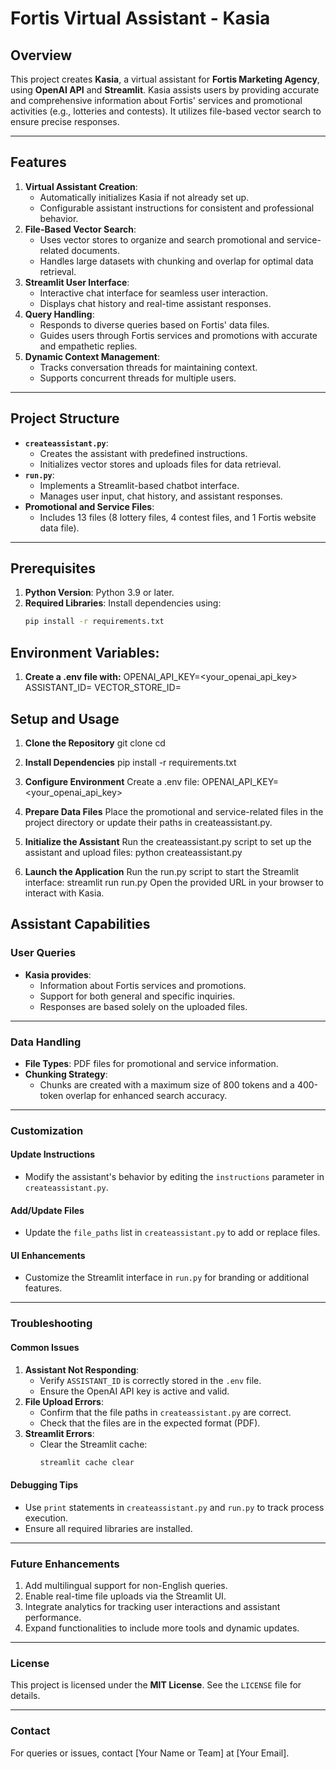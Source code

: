 # Fortis Virtual Assistant - Kasia

## Overview
This project creates **Kasia**, a virtual assistant for **Fortis Marketing Agency**, using **OpenAI API** and **Streamlit**. Kasia assists users by providing accurate and comprehensive information about Fortis' services and promotional activities (e.g., lotteries and contests). It utilizes file-based vector search to ensure precise responses.

---

## Features
1. **Virtual Assistant Creation**:
   - Automatically initializes Kasia if not already set up.
   - Configurable assistant instructions for consistent and professional behavior.
2. **File-Based Vector Search**:
   - Uses vector stores to organize and search promotional and service-related documents.
   - Handles large datasets with chunking and overlap for optimal data retrieval.
3. **Streamlit User Interface**:
   - Interactive chat interface for seamless user interaction.
   - Displays chat history and real-time assistant responses.
4. **Query Handling**:
   - Responds to diverse queries based on Fortis' data files.
   - Guides users through Fortis services and promotions with accurate and empathetic replies.
5. **Dynamic Context Management**:
   - Tracks conversation threads for maintaining context.
   - Supports concurrent threads for multiple users.

---

## Project Structure
- **`createassistant.py`**:
  - Creates the assistant with predefined instructions.
  - Initializes vector stores and uploads files for data retrieval.
- **`run.py`**:
  - Implements a Streamlit-based chatbot interface.
  - Manages user input, chat history, and assistant responses.
- **Promotional and Service Files**:
  - Includes 13 files (8 lottery files, 4 contest files, and 1 Fortis website data file).

---

## Prerequisites
1. **Python Version**: Python 3.9 or later.
2. **Required Libraries**:
   Install dependencies using:
   ```bash
   pip install -r requirements.txt
   ```

## Environment Variables:
1. **Create a .env file with:**
OPENAI_API_KEY=<your_openai_api_key>
ASSISTANT_ID=
VECTOR_STORE_ID=

## Setup and Usage
1. **Clone the Repository**
git clone <repository-url>
cd <repository-folder>

2. **Install Dependencies**
pip install -r requirements.txt

4. **Configure Environment**
Create a .env file:
OPENAI_API_KEY=<your_openai_api_key>

5. **Prepare Data Files**
Place the promotional and service-related files in the project directory or update their paths in createassistant.py.

6. **Initialize the Assistant**
Run the createassistant.py script to set up the assistant and upload files:
python createassistant.py

7. **Launch the Application**
Run the run.py script to start the Streamlit interface:
streamlit run run.py
Open the provided URL in your browser to interact with Kasia.

## Assistant Capabilities

### User Queries
- **Kasia provides**:
  - Information about Fortis services and promotions.
  - Support for both general and specific inquiries.
  - Responses are based solely on the uploaded files.

---

### Data Handling
- **File Types**: PDF files for promotional and service information.
- **Chunking Strategy**:
  - Chunks are created with a maximum size of 800 tokens and a 400-token overlap for enhanced search accuracy.

---

### Customization
#### Update Instructions
- Modify the assistant's behavior by editing the `instructions` parameter in `createassistant.py`.

#### Add/Update Files
- Update the `file_paths` list in `createassistant.py` to add or replace files.

#### UI Enhancements
- Customize the Streamlit interface in `run.py` for branding or additional features.

---

### Troubleshooting

#### Common Issues
1. **Assistant Not Responding**:
   - Verify `ASSISTANT_ID` is correctly stored in the `.env` file.
   - Ensure the OpenAI API key is active and valid.
2. **File Upload Errors**:
   - Confirm that the file paths in `createassistant.py` are correct.
   - Check that the files are in the expected format (PDF).
3. **Streamlit Errors**:
   - Clear the Streamlit cache:
     ```bash
     streamlit cache clear
     ```

#### Debugging Tips
- Use `print` statements in `createassistant.py` and `run.py` to track process execution.
- Ensure all required libraries are installed.

---

### Future Enhancements
1. Add multilingual support for non-English queries.
2. Enable real-time file uploads via the Streamlit UI.
3. Integrate analytics for tracking user interactions and assistant performance.
4. Expand functionalities to include more tools and dynamic updates.

---

### License
This project is licensed under the **MIT License**. See the `LICENSE` file for details.

---

### Contact
For queries or issues, contact [Your Name or Team] at [Your Email].
